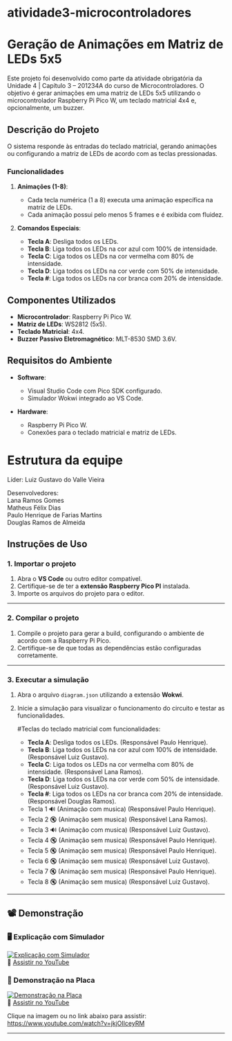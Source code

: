 # atividade3-microcontroladores

# Geração de Animações em Matriz de LEDs 5x5  

Este projeto foi desenvolvido como parte da atividade obrigatória da Unidade 4 | Capítulo 3 – 201234A do curso de Microcontroladores. 
O objetivo é gerar animações em uma matriz de LEDs 5x5 utilizando o microcontrolador Raspberry Pi Pico W, um teclado matricial 4x4 e, opcionalmente, um buzzer.  

## **Descrição do Projeto**  
O sistema responde às entradas do teclado matricial, gerando animações ou configurando a matriz de LEDs de acordo com as teclas pressionadas.  

### **Funcionalidades**  
1. **Animações (1-8)**:  
   - Cada tecla numérica (1 a 8) executa uma animação específica na matriz de LEDs.  
   - Cada animação possui pelo menos 5 frames e é exibida com fluidez.
  

2. **Comandos Especiais**:  
   - **Tecla A**: Desliga todos os LEDs.  
   - **Tecla B**: Liga todos os LEDs na cor azul com 100% de intensidade.  
   - **Tecla C**: Liga todos os LEDs na cor vermelha com 80% de intensidade.  
   - **Tecla D**: Liga todos os LEDs na cor verde com 50% de intensidade.  
   - **Tecla #**: Liga todos os LEDs na cor branca com 20% de intensidade.  


## **Componentes Utilizados**  
- **Microcontrolador**: Raspberry Pi Pico W.  
- **Matriz de LEDs**: WS2812 (5x5).  
- **Teclado Matricial**: 4x4.  
- **Buzzer Passivo Eletromagnético**: MLT-8530 SMD 3.6V.

## **Requisitos do Ambiente**  
- **Software**:  
  - Visual Studio Code com Pico SDK configurado.  
  - Simulador Wokwi integrado ao VS Code.  

- **Hardware**:  
  - Raspberry Pi Pico W.  
  - Conexões para o teclado matricial e matriz de LEDs.
 
# Estrutura da equipe
Líder: Luiz Gustavo do Valle Vieira

Desenvolvedores:<br>
Lana Ramos Gomes<br>
Matheus Félix Dias<br>
Paulo Henrique de Farias Martins<br>
Douglas Ramos de Almeida<br>

## **Instruções de Uso**  

### **1. Importar o projeto**
1. Abra o **VS Code** ou outro editor compatível.
2. Certifique-se de ter a **extensão Raspberry Pico PI** instalada.
3. Importe os arquivos do projeto para o editor.

---

### **2. Compilar o projeto**
1. Compile o projeto para gerar a build, configurando o ambiente de acordo com a Raspberry Pi Pico.
2. Certifique-se de que todas as dependências estão configuradas corretamente.

---

### **3. Executar a simulação**
1. Abra o arquivo `diagram.json` utilizando a extensão **Wokwi**.
2. Inicie a simulação para visualizar o funcionamento do circuito e testar as funcionalidades.

   #Teclas do teclado matricial com funcionalidades:
   - **Tecla A**: Desliga todos os LEDs.  (Responsável Paulo Henrique).
   - **Tecla B**: Liga todos os LEDs na cor azul com 100% de intensidade.  (Responsável Luiz Gustavo).
   - **Tecla C**: Liga todos os LEDs na cor vermelha com 80% de intensidade. (Responsável Lana Ramos).
   - **Tecla D**: Liga todos os LEDs na cor verde com 50% de intensidade.  (Responsável Luiz Gustavo).
   - **Tecla #**: Liga todos os LEDs na cor branca com 20% de intensidade. (Responsável Douglas Ramos).
   - Tecla 1 🔊 (Animação com musica) (Responsável Paulo Henrique).
   - Tecla 2 🔇 (Animação sem musica) (Responsável Lana Ramos).
   - Tecla 3 🔊 (Animação com musica) (Responsável Luiz Gustavo).
   - Tecla 4 🔇 (Animação sem musica) (Responsável Paulo Henrique).
   - Tecla 5 🔇 (Animação sem musica) (Responsável Paulo Henrique).
   - Tecla 6 🔇 (Animação sem musica) (Responsável Luiz Gustavo).
   - Tecla 7 🔇 (Animação sem musica) (Responsável Paulo Henrique).
   - Tecla 8 🔇 (Animação sem musica) (Responsável Luiz Gustavo).

---

## 📽 Demonstração

### 🖥️ Explicação com Simulador  
[![Explicação com Simulador](https://img.youtube.com/vi/jkjOIlceyRM/0.jpg)](https://www.youtube.com/watch?v=jkjOIlceyRM)  
🔗 [Assistir no YouTube](https://www.youtube.com/watch?v=jkjOIlceyRM)  

### 🔧 Demonstração na Placa  
[![Demonstração na Placa](https://img.youtube.com/vi/4joR8_YmUYE/0.jpg)](https://youtu.be/4joR8_YmUYE)  
🔗 [Assistir no YouTube](https://youtu.be/4joR8_YmUYE)  

Clique na imagem ou no link abaixo para assistir:
https://www.youtube.com/watch?v=jkjOIlceyRM

---
